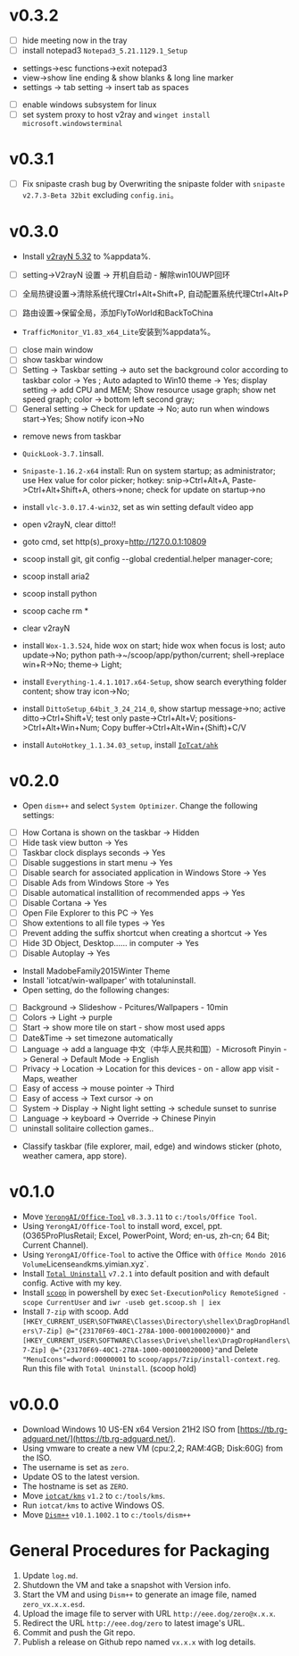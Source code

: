# v0.3.2
 - [ ] hide meeting now in the tray
 - [ ] install notepad3 `Notepad3_5.21.1129.1_Setup`
 - settings->esc functions->exit notepad3
 - view->show line ending & show blanks & long line marker
 - settings -> tab setting -> insert tab as spaces
 - [ ] enable windows subsystem for linux
 - [ ] set system proxy to host v2ray and `winget install microsoft.windowsterminal`
# v0.3.1
- [ ] Fix snipaste crash bug by Overwriting the snipaste folder with `snipaste v2.7.3-Beta 32bit` excluding `config.ini`。
# v0.3.0
- Install [v2rayN 5.32](https://github.com/2dust/v2rayN/releases/tag/5.23) to %appdata%. 
- [ ] setting->V2rayN 设置 -> 开机自启动 - 解除win10UWP回环
- [ ] 全局热键设置->清除系统代理Ctrl+Alt+Shift+P, 自动配置系统代理Ctrl+Alt+P
- [ ] 路由设置->保留全局，添加FlyToWorld和BackToChina


- `TrafficMonitor_V1.83_x64_Lite`安装到%appdata%。
- [ ] close main window
- [ ] show taskbar window
- [ ] Setting -> Taskbar setting -> auto set the background color according to taskbar color -> Yes ; Auto adapted to Win10 theme -> Yes; display setting ->  add CPU and MEM; Show resource usage graph; show net speed graph; color -> bottom left second gray; 
- [ ] General setting -> Check for update -> No; auto run when windows start->Yes; Show notify icon->No
- remove news from taskbar

- `QuickLook-3.7.1`insall.
- `Snipaste-1.16.2-x64` install: Run on system startup; as administrator; use Hex value for color picker; hotkey: snip->Ctrl+Alt+A, Paste->Ctrl+Alt+Shift+A, others->none; check for update on startup->no

- install `vlc-3.0.17.4-win32`, set as win setting default video app
- open v2rayN, clear ditto!!
- goto cmd, set http(s)_proxy=http://127.0.0.1:10809
- scoop install git, git config --global credential.helper manager-core; 
- scoop install aria2
- scoop install python
- scoop cache rm *
- clear v2rayN
- install `Wox-1.3.524`, hide wox on start; hide wox when focus is lost; auto update->No; python path->~/scoop/app/python/current; shell->replace win+R->No; theme-> Light; 
- install `Everything-1.4.1.1017.x64-Setup`, show search everything folder content; show tray icon->No; 
- install `DittoSetup_64bit_3_24_214_0`, show startup message->no; active ditto->Ctrl+Shift+V; test only paste->Ctrl+Alt+V; positions->Ctrl+Alt+Win+Num; Copy buffer->Ctrl+Alt+Win+(Shift)+C/V

 - install `AutoHotkey_1.1.34.03_setup`, install [`IoTcat/ahk`](https://github.com/IoTcat/ahk)

# v0.2.0
 - Open `dism++` and select `System Optimizer`. Change the following settings:   
 - [ ] How Cortana is shown on the taskbar -> Hidden
 - [ ] Hide task view button -> Yes
 - [ ] Taskbar clock displays seconds -> Yes
 - [ ] Disable suggestions in start menu -> Yes
 - [ ] Disable search for associated application in Windows Store -> Yes
 - [ ] Disable Ads from Windows Store -> Yes
 - [ ] Disable automatical installition of recommended apps -> Yes
 - [ ] Disable Cortana -> Yes
 - [ ] Open File Explorer to this PC -> Yes
 - [ ] Show extentions to all file types -> Yes
 - [ ] Prevent adding the suffix shortcut when creating a shortcut -> Yes
 - [ ] Hide 3D Object, Desktop...... in computer -> Yes
 - [ ] Disable Autoplay -> Yes
 
 - Install MadobeFamily2015Winter Theme
 - Install 'iotcat/win-wallpaper' with totaluninstall.
 - Open setting, do the following changes:
 - [ ] Background -> Slideshow - Pcitures/Wallpapers - 10min
 - [ ] Colors -> Light -> purple
 - [ ] Start -> show more tile on start - show most used apps
 - [ ] Date&Time -> set timezone automatically
 - [ ] Language -> add a language 中文（中华人民共和国）- Microsoft Pinyin -> General -> Default Mode -> English
 - [ ] Privacy -> Location -> Location for this devices - on - allow app visit - Maps, weather
 - [ ] Easy of access -> mouse pointer -> Third
 - [ ] Easy of access -> Text cursor -> on
 - [ ] System -> Display -> Night light setting -> schedule sunset to sunrise
 - [ ] Language -> keyboard -> Override -> Chinese Pinyin
 - [ ] uninstall solitaire collection games..

 - Classify taskbar (file explorer, mail, edge) and windows sticker (photo, weather camera, app store).

# v0.1.0
 - Move [`YerongAI/Office-Tool`](https://github.com/YerongAI/Office-Tool) `v8.3.3.11` to `c:/tools/Office Tool`.
 - Using `YerongAI/Office-Tool` to install word, excel, ppt. (O365ProPlusRetail; Excel, PowerPoint, Word; en-us, zh-cn; 64 Bit; Current Channel).
 - Using `YerongAI/Office-Tool` to active the Office with `Office Mondo 2016 Volume`License` and `kms.yimian.xyz`.
 - Install [`Total Uninstall`](https://www.martau.com/uninstaller-download.php) `v7.2.1` into default position and with default config. Active with my key.
 - Install [`scoop`](https://scoop.sh) in powershell by exec `Set-ExecutionPolicy RemoteSigned -scope CurrentUser` and `iwr -useb get.scoop.sh | iex`
 - Install `7-zip` with scoop. Add `[HKEY_CURRENT_USER\SOFTWARE\Classes\Directory\shellex\DragDropHandlers\7-Zip]
@="{23170F69-40C1-278A-1000-000100020000}"` and `[HKEY_CURRENT_USER\SOFTWARE\Classes\Drive\shellex\DragDropHandlers\7-Zip]
@="{23170F69-40C1-278A-1000-000100020000}"`and Delete `"MenuIcons"=dword:00000001` to `scoop/apps/7zip/install-context.reg`. Run this file with `Total Uninstall`. (scoop hold)


# v0.0.0
 - Download Windows 10 US-EN x64 Version 21H2 ISO from [https://tb.rg-adguard.net/](https://tb.rg-adguard.net/).
 - Using vmware to create a new VM (cpu:2,2; RAM:4GB; Disk:60G) from the ISO.
 - The username is set as `zero`.
 - Update OS to the latest version.
 - The hostname is set as `ZERO`.
 - Move [`iotcat/kms`](https://github.com/IoTcat/kms) `v1.2` to `c:/tools/kms`.
 - Run `iotcat/kms` to active Windows OS.
 - Move [`Dism++`](https://github.com/Chuyu-Team/Dism-Multi-language) `v10.1.1002.1` to `c:/tools/dism++`

# General Procedures for Packaging
1. Update `log.md`.
2. Shutdown the VM and take a snapshot with Version info.
3. Start the VM and using `Dism++` to generate an image file, named `zero_vx.x.x.esd`.
4. Upload the image file to server with URL `http://eee.dog/zero@x.x.x`.
5. Redirect the URL `http://eee.dog/zero` to latest image's URL.
6. Commit and push the Git repo.
7. Publish a release on Github repo named `vx.x.x` with log details.
